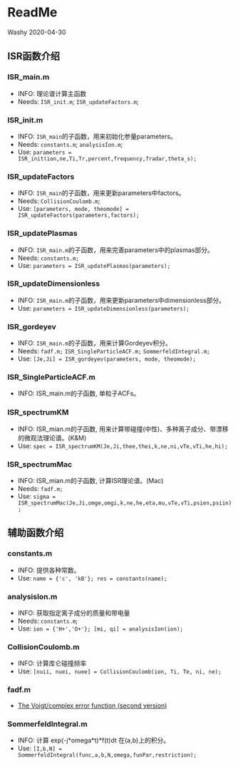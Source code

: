 # ReadMe

Washy 2020-04-30

## ISR函数介绍

### ISR_main.m

- INFO: 理论谱计算主函数
- Needs: `ISR_init.m`; `ISR_updateFactors.m`; 

### ISR_init.m

- INFO: `ISR_main`的子函数，用来初始化参量parameters。
- Needs: `constants.m`; `analysisIon.m`; 
- Use: `parameters = ISR_init(ion,ne,Ti,Tr,percent,frequency,fradar,theta_s);` 

### ISR_updateFactors

- INFO: `ISR_main`的子函数，用来更新parameters中factors。
- Needs: `CollisionCoulomb.m`; 
- Use: `[parameters, mode, theomode] = ISR_updateFactors(parameters,factors);` 

### ISR_updatePlasmas

- INFO: `ISR_main.m`的子函数，用来完善parameters中的plasmas部分。
- Needs: `constants.m;` 
- Use: `parameters = ISR_updatePlasmas(parameters);` 

### ISR_updateDimensionless

- INFO: `ISR_main.m`的子函数，用来更新parameters中dimensionless部分。
- Use: `parameters = ISR_updateDimensionless(parameters);` 

### ISR_gordeyev

- INFO: `ISR_main.m`的子函数，用来计算Gordeyev积分。
- Needs: `fadf.m;` `ISR_SingleParticleACF.m;` `SommerfeldIntegral.m;` 
- Use: `[Je,Ji] = ISR_gordeyev(parameters, mode, theomode);` 

### ISR_SingleParticleACF.m

- INFO: ISR_main.m的子函数, 单粒子ACFs。

### ISR_spectrumKM

- INFO: ISR_mian.m的子函数, 用来计算带碰撞(中性)、多种离子成分、带漂移的微观法理论谱。(K&M)
- Use: `spec = ISR_spectrumKM(Je,Ji,thee,thei,k,ne,ni,vTe,vTi,he,hi);` 

### ISR_spectrumMac

- INFO: ISR_mian.m的子函数, 计算ISR理论谱。(Mac)
- Needs: `fadf.m;` 
- Use: `sigma = ISR_spectrumMac(Je,Ji,omge,omgi,k,ne,he,eta,mu,vTe,vTi,psien,psiin);` 

## 辅助函数介绍

### constants.m

- INFO: 提供各种常数。
- Use: `name = {'c', 'kB'}; res = constants(name);` 

### analysisIon.m

- INFO: 获取指定离子成分的质量和带电量
- Needs: `constants.m`; 
- Use: `ion = {'H+','O+'}; [mi, qi] = analysisIon(ion);` 

### CollisionCoulomb.m

- INFO: 计算库仑碰撞频率
- Use: `[nuii, nuei, nuee] = CollisionCoulomb(ion, Ti, Te, ni, ne);` 

### fadf.m

- [The Voigt/complex error function (second version)](https://ww2.mathworks.cn/matlabcentral/fileexchange/47801-the-voigt-complex-error-function-second-version?focused=9c4306e9-9303-b421-9eeb-10569c46ac8b&tab=function) 

### SommerfeldIntegral.m

- INFO: 计算 exp(-j\*omega\*t)\*f(t)dt 在(a,b)上的积分。
- Use: `[I,b,N] = SommerfeldIntegral(func,a,b,N,omega,funPar,restriction);` 